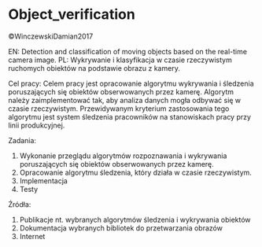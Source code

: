 # Object_verification
©WinczewskiDamian2017

EN: Detection and classification of moving objects based on the real-time camera image.
PL: Wykrywanie i klasyfikacja w czasie rzeczywistym ruchomych obiektów na podstawie obrazu z kamery.

Cel pracy:
Celem pracy jest opracowanie algorytmu wykrywania i śledzenia poruszających się obiektów obserwowanych przez kamerę. Algorytm należy zaimplementować tak, aby analiza danych mogła odbywać się w czasie rzeczywistym. Przewidywanym kryterium zastosowania tego algorytmu jest system śledzenia pracowników na stanowiskach pracy przy linii produkcyjnej.

Zadania:
1. Wykonanie przeglądu algorytmów rozpoznawania i wykrywania poruszających się obiektów obserwowanych przez kamerę.
2. Opracowanie algorytmu śledzenia, który działa w czasie rzeczywistym.
3. Implementacja
4. Testy

Źródła:
1. Publikacje nt. wybranych algorytmów śledzenia i wykrywania obiektów
2. Dokumentacja wybranych bibliotek do przetwarzania obrazów
3. Internet
